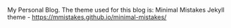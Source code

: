 My Personal Blog.
The theme used for this blog is:
Minimal Mistakes Jekyll theme - https://mmistakes.github.io/minimal-mistakes/
